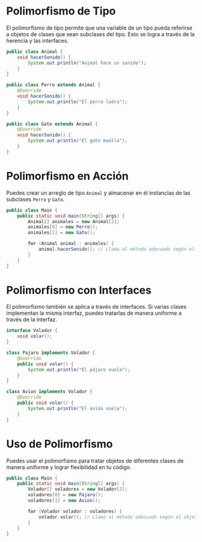 # Polimorfismo de Tipo
El polimorfismo de tipo permite que una variable de un tipo pueda referirse a objetos de clases que sean subclases del tipo. Esto se logra a través de la herencia y las interfaces.

```java
public class Animal {
    void hacerSonido() {
        System.out.println("Animal hace un sonido");
    }
}

public class Perro extends Animal {
    @Override
    void hacerSonido() {
        System.out.println("El perro ladra");
    }
}

public class Gato extends Animal {
    @Override
    void hacerSonido() {
        System.out.println("El gato maulla");
    }
}
```

# Polimorfismo en Acción
Puedes crear un arreglo de tipo `Animal` y almacenar en él instancias de las subclases `Perro` y `Gato`.

```java
public class Main {
    public static void main(String[] args) {
        Animal[] animales = new Animal[2];
        animales[0] = new Perro();
        animales[1] = new Gato();

        for (Animal animal : animales) {
            animal.hacerSonido(); // Llama al método adecuado según el objeto
        }
    }
}
```

# Polimorfismo con Interfaces
El polimorfismo también se aplica a través de interfaces. Si varias clases implementan la misma interfaz, puedes tratarlas de manera uniforme a través de la interfaz.

```java
interface Volador {
    void volar();
}

class Pajaro implements Volador {
    @Override
    public void volar() {
        System.out.println("El pájaro vuela");
    }
}

class Avion implements Volador {
    @Override
    public void volar() {
        System.out.println("El avión vuela");
    }
}
```

# Uso de Polimorfismo
Puedes usar el polimorfismo para tratar objetos de diferentes clases de manera uniforme y lograr flexibilidad en tu código.

```java
public class Main {
    public static void main(String[] args) {
        Volador[] voladores = new Volador[2];
        voladores[0] = new Pajaro();
        voladores[1] = new Avion();

        for (Volador volador : voladores) {
            volador.volar(); // Llama al método adecuado según el objeto
        }
    }
}
```
